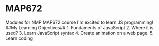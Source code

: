 # MAP672
Modules for NMP MAP672 course
I'm excited to learn JS programming!
##My Learning Objectives##
    1. Fundaments of JavaScript
    2. Where it is used?
    3. Learn JavaScript syntax 
    4. Create animation on a web page.
    5. Learn coding